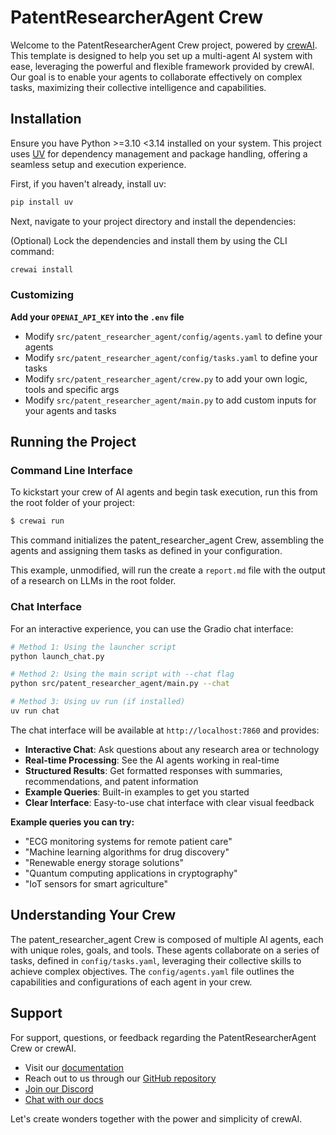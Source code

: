 # PatentResearcherAgent Crew

Welcome to the PatentResearcherAgent Crew project, powered by [crewAI](https://crewai.com). This template is designed to help you set up a multi-agent AI system with ease, leveraging the powerful and flexible framework provided by crewAI. Our goal is to enable your agents to collaborate effectively on complex tasks, maximizing their collective intelligence and capabilities.

## Installation

Ensure you have Python >=3.10 <3.14 installed on your system. This project uses [UV](https://docs.astral.sh/uv/) for dependency management and package handling, offering a seamless setup and execution experience.

First, if you haven't already, install uv:

```bash
pip install uv
```

Next, navigate to your project directory and install the dependencies:

(Optional) Lock the dependencies and install them by using the CLI command:
```bash
crewai install
```
### Customizing

**Add your `OPENAI_API_KEY` into the `.env` file**

- Modify `src/patent_researcher_agent/config/agents.yaml` to define your agents
- Modify `src/patent_researcher_agent/config/tasks.yaml` to define your tasks
- Modify `src/patent_researcher_agent/crew.py` to add your own logic, tools and specific args
- Modify `src/patent_researcher_agent/main.py` to add custom inputs for your agents and tasks

## Running the Project

### Command Line Interface

To kickstart your crew of AI agents and begin task execution, run this from the root folder of your project:

```bash
$ crewai run
```

This command initializes the patent_researcher_agent Crew, assembling the agents and assigning them tasks as defined in your configuration.

This example, unmodified, will run the create a `report.md` file with the output of a research on LLMs in the root folder.

### Chat Interface

For an interactive experience, you can use the Gradio chat interface:

```bash
# Method 1: Using the launcher script
python launch_chat.py

# Method 2: Using the main script with --chat flag
python src/patent_researcher_agent/main.py --chat

# Method 3: Using uv run (if installed)
uv run chat
```

The chat interface will be available at `http://localhost:7860` and provides:

- **Interactive Chat**: Ask questions about any research area or technology
- **Real-time Processing**: See the AI agents working in real-time
- **Structured Results**: Get formatted responses with summaries, recommendations, and patent information
- **Example Queries**: Built-in examples to get you started
- **Clear Interface**: Easy-to-use chat interface with clear visual feedback

**Example queries you can try:**
- "ECG monitoring systems for remote patient care"
- "Machine learning algorithms for drug discovery"
- "Renewable energy storage solutions"
- "Quantum computing applications in cryptography"
- "IoT sensors for smart agriculture"

## Understanding Your Crew

The patent_researcher_agent Crew is composed of multiple AI agents, each with unique roles, goals, and tools. These agents collaborate on a series of tasks, defined in `config/tasks.yaml`, leveraging their collective skills to achieve complex objectives. The `config/agents.yaml` file outlines the capabilities and configurations of each agent in your crew.

## Support

For support, questions, or feedback regarding the PatentResearcherAgent Crew or crewAI.
- Visit our [documentation](https://docs.crewai.com)
- Reach out to us through our [GitHub repository](https://github.com/joaomdmoura/crewai)
- [Join our Discord](https://discord.com/invite/X4JWnZnxPb)
- [Chat with our docs](https://chatg.pt/DWjSBZn)

Let's create wonders together with the power and simplicity of crewAI.
